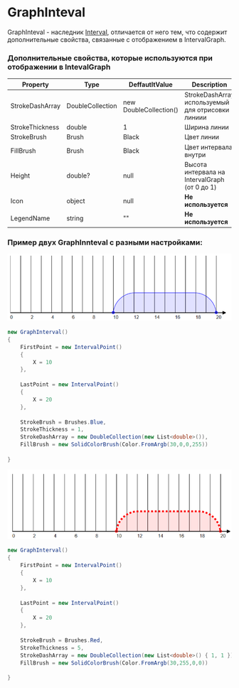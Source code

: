 # GraphInteval

GraphInteval - наследник [Interval](https://github.com/C0ntrolDev/IntervalGraph/blob/master/Docs/Text/Interval.md), отличается от него тем, что содержит дополнительные свойства, связанные с отображением в IntervalGraph.

### Дополнительные свойства, которые используются при отображении в IntevalGraph

| Property | Type | DeffautltValue | Description |
| -------- | ----|----------------|----------|
| StrokeDashArray | DoubleCollection | new DoubleCollection() | StrokeDashArray используемый для отрисовки линиии |
| StrokeThickness | double | 1 | Ширина линии |
| StrokeBrush | Brush | Black | Цвет линии |
| FillBrush | Brush | Black | Цвет интервала внутри |
| Height | double? | null | Высота интервала на IntervalGraph (от 0 до 1) |
| Icon | object | null | **Не используется** |
| LegendName | string | "" | **Не используется** |


### Пример двух GraphInnteval с разными настройками:

![](https://github.com/C0ntrolDev/IntervalGraph/blob/master/Docs/Images/GraphIntervalExample1.png)
```C#
new GraphInterval()
{
    FirstPoint = new IntervalPoint()
    { 
        X = 10
    },

    LastPoint = new IntervalPoint()
    { 
        X = 20
    },

    StrokeBrush = Brushes.Blue,
    StrokeThickness = 1,
    StrokeDashArray = new DoubleCollection(new List<double>()),
    FillBrush = new SolidColorBrush(Color.FromArgb(30,0,0,255))

}
```

![](https://github.com/C0ntrolDev/IntervalGraph/blob/master/Docs/Images/GraphIntervalExample2.png)
```C#
new GraphInterval()
{
    FirstPoint = new IntervalPoint()
    { 
        X = 10
    },

    LastPoint = new IntervalPoint()
    { 
        X = 20
    },

    StrokeBrush = Brushes.Red,
    StrokeThickness = 5,
    StrokeDashArray = new DoubleCollection(new List<double>() { 1, 1 }),
    FillBrush = new SolidColorBrush(Color.FromArgb(30,255,0,0))

}
```
